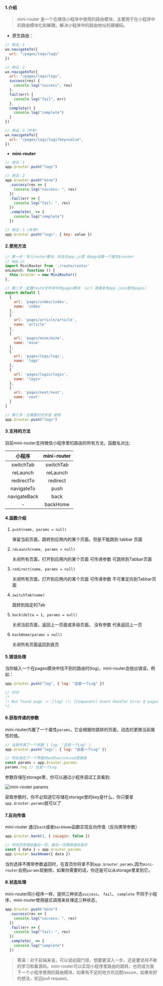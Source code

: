 #### 1.介绍
> mini-router 是一个在微信小程序中使用的路由模块，主要用于在小程序中的路由模块化和解耦，解决小程序中的路由地址的硬编码。

* 原生路由：
```js
// 用法：1
wx.navigateTo({
  url: "/pages/logs/logs"
})

// 用法：2
wx.navigateTo({
  url: "/pages/logs/logs",
  success(res) {
    console.log("success", res) 
  },
  fail(err) {
    console.log("fail", err)
  },
  complete() {
    console.log("complete")
  }
})

// 用法：3（传参）
wx.navigateTo({
  url: "/pages/logs/logs?key=value",
})
```
* **mini-router**
```js
// 用法：1
app.$router.push("logs")

// 用法：2
app.$router.push("mine")
  .success(res => {
    console.log("success: ", res)
  })
  .fail(err => {
    console.log("fail: ", res)
  })
  .complete(_ => {
    console.log("complete")
  })

// 用法：3 (传参)
app.$router.push("logs", { key: value })
```

#### 2.使用方法
```js
// 第一步：导入router模块，并且在app.js里 给app设置一个属性$router
// app.js
import MiniRouter from './route/router'
onLaunch: function () {
  this.$router = new MiniRouter()
},

// 第二步：配置route文件夹中的pages模块 （url 直接复制app.json里的pages）
export default [
  {
    url: 'pages/index/index',
    name: 'index'
  },
  {
    url: 'pages/article/article',
    name: 'article'
  },
  {
    url: 'pages/mine/mine',
    name: 'mine'
  },
  {
    url: 'pages/logs/logs',
    name: 'logs'
  },
  {
    url: 'pages/login/login',
    name: 'login'
  },
  {
    url: 'pages/next/next',
    name: 'next'
  }
]

// 第三步：在需要的文件里 使用
app.$router.push("logs")
```

#### 3.支持的方法
目前mini-router支持微信小程序里的路由的所有方法，函数名对比:

|    小程序    | mini-router |
| :----------: | :---------: |
|  switchTab   |  switchTab  |
|   reLaunch   |  reLaunch   |
|  redirectTo  |  redirect   |
|  navigateTo  |    push     |
| navigateBack |    back     |
|      -       |  backHome   |



#### 4.函数介绍

1. `push(name, params = null)`

   保留当前页面，跳转到应用内的某个页面。但是不能跳到 tabbar 页面

2. `reLaunch(name, params = null)`

    关闭所有页面，打开到应用内的某个页面 可传递参数 可跳转到Tabbar页面

3. `redirect(name, params = null)`

      关闭所有页面，打开到应用内的某个页面 可传递参数 不可重定向到Tabbar页面

4. `switchTab(name)`
    
    跳转到指定的Tab

5. `back(delta = 1, params = null)`

    关闭当前页面，返回上一页面或多级页面。 没有参数 代表返回上一页

6. `backHome(params = null)`

    关闭所有页面返回到首页

#### 5.错误处理
当你输入一个在pages模块中找不到的路由时(log)，mini-router会抛出错误，例如：
```js
app.$router.push("log", { log: "这是一个Log" })

// 打印
/*
!! Not found page ->：[log] !!; [Component] Event Handler Error @ pages/index/index#bound handlePushLogs
*/
```

#### 6.获取传递的参数
mini-router内置了一个属性`params`，它会根据你跳转的页面，动态的更换当前属性的值。
```js
// 当我传递了一个参数 { log: "这是一个Log" }
app.$router.push("logs", { log: "这是一个Log" })

// 然后我在下一个界面的onShow/onLoad里接收
const params = app.$router.params
params.log // 这是一个Log
```
参数存储在storage里，你可以通过小程序调试工具看到:

![mini-router params](https://upload-images.jianshu.io/upload_images/1786359-7504337586a2d6b5.png?imageMogr2/auto-orient/strip%7CimageView2/2/w/1240)

获取参数时，你不必知道它存储在storage里的key是什么，你只要拿`app.$router.params`就可以了

#### 7.反向传值
mini-router 通过`back`或者`backHome`函数实现反向传值（反向携带参数）
```js
app.$router.back(1, { isLogin: false })

// 中间页传值给最后一页，最后一页携带值给首页
const { data } = app.$router.params
app.$router.backHome({ data })
```

当你选择不携带参数返回时，在首页你将拿不到`app.$router.params`,因为`mini-router`会把`params`软删除，如果你需要的话，你还是可以从storage里拿到它。

#### 8.状态处理
mini-router同小程序一样，提供三种状态`success`， `fail`， `complete`
不同于小程序，mini-router使用链式调用来处理这三种状态，
```js
app.$router.push("mine")
  .success(res => {
    console.log("success: ", res)
  })
  .fail(err => {
    console.log("fail: ", res)
  })
  .complete(_ => {
    console.log("complete")
  })
```

> 寄语：对于前端来说，可以说初窥门径，想要更深入一步，还是要坚持不断的学习和看源码。mini-router可以实现小程序里路由的跳转，也将成为我下一个小程序使用的路由模块，如果有不足的地方欢迎题issuse，如果有好的想法，欢迎pull request。



